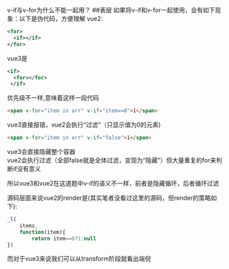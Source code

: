 v-if与v-for为什么不能一起用？
##表层
如果将v-if和v-for一起使用，会有如下现象：以下是伪代码，方便理解
vue2:
```xml
<for> 
  <if></if>
</for>
```
vue3是
```xml
<if>
  <for></for>
 </if>
 ```
 优先级不一样,意味着这样一段代码
 ```html
 <span v-for="item in arr" v-if="item==0">1</span>
 ```
 vue3直接报错，vue2会执行“过滤”（只显示值为0的元素)
  ```html
 <span v-for="item in arr" v-if="false">1</span>
 ```
 vue3会直接隐藏整个容器  
 vue2会执行过滤（全部false就是全体过滤，变现为“隐藏”）但大量重复的for来判断if没有意义  

 所以vue3和vue2在这道题中v-if的语义不一样，前者是隐藏循环，后者循环过滤

源码层面来说vue2的render是(其实笔者没看过这里的源码，但render的策略如下):
```javascript
_l(
    items,
    function(item){
        return item==0?1:null
})
```
而对于vue3来说我们可以从transform阶段就看出端倪